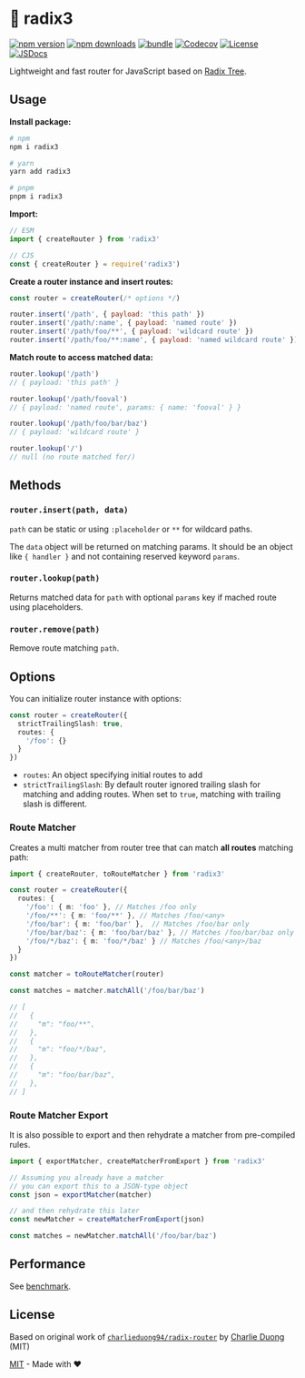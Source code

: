# 🌳 radix3

[![npm version][npm-version-src]][npm-version-href]
[![npm downloads][npm-downloads-src]][npm-downloads-href]
[![bundle][bundle-src]][bundle-href]
[![Codecov][codecov-src]][codecov-href]
[![License][license-src]][license-href]
[![JSDocs][jsdocs-src]][jsdocs-href]

Lightweight and fast router for JavaScript based on [Radix Tree](https://en.wikipedia.org/wiki/Radix_tree).

## Usage

**Install package:**

```sh
# npm
npm i radix3

# yarn
yarn add radix3

# pnpm
pnpm i radix3
```

**Import:**

```js
// ESM
import { createRouter } from 'radix3'

// CJS
const { createRouter } = require('radix3')
```

**Create a router instance and insert routes:**

```js
const router = createRouter(/* options */)

router.insert('/path', { payload: 'this path' })
router.insert('/path/:name', { payload: 'named route' })
router.insert('/path/foo/**', { payload: 'wildcard route' })
router.insert('/path/foo/**:name', { payload: 'named wildcard route' })
```

**Match route to access matched data:**

```js
router.lookup('/path')
// { payload: 'this path' }

router.lookup('/path/fooval')
// { payload: 'named route', params: { name: 'fooval' } }

router.lookup('/path/foo/bar/baz')
// { payload: 'wildcard route' }

router.lookup('/')
// null (no route matched for/)
```

## Methods

### `router.insert(path, data)`

`path` can be static or using `:placeholder` or `**` for wildcard paths.

The `data` object will be returned on matching params. It should be an object like `{ handler }` and not containing reserved keyword `params`.

### `router.lookup(path)`

Returns matched data for `path` with optional `params` key if mached route using placeholders.

### `router.remove(path)`

Remove route matching `path`.

## Options

You can initialize router instance with options:

```ts
const router = createRouter({
  strictTrailingSlash: true,
  routes: {
    '/foo': {}
  }
})
```

- `routes`: An object specifying initial routes to add
- `strictTrailingSlash`: By default router ignored trailing slash for matching and adding routes. When set to `true`, matching with trailing slash is different.

### Route Matcher

Creates a multi matcher from router tree that can match **all routes** matching path:

```ts
import { createRouter, toRouteMatcher } from 'radix3'

const router = createRouter({
  routes: {
    '/foo': { m: 'foo' }, // Matches /foo only
    '/foo/**': { m: 'foo/**' }, // Matches /foo/<any>
    '/foo/bar': { m: 'foo/bar' },  // Matches /foo/bar only
    '/foo/bar/baz': { m: 'foo/bar/baz' }, // Matches /foo/bar/baz only
    '/foo/*/baz': { m: 'foo/*/baz' } // Matches /foo/<any>/baz
  }
})

const matcher = toRouteMatcher(router)

const matches = matcher.matchAll('/foo/bar/baz')

// [
//   {
//     "m": "foo/**",
//   },
//   {
//     "m": "foo/*/baz",
//   },
//   {
//     "m": "foo/bar/baz",
//   },
// ]
```

### Route Matcher Export

It is also possible to export and then rehydrate a matcher from pre-compiled rules.

```ts
import { exportMatcher, createMatcherFromExport } from 'radix3'

// Assuming you already have a matcher
// you can export this to a JSON-type object
const json = exportMatcher(matcher)

// and then rehydrate this later
const newMatcher = createMatcherFromExport(json)

const matches = newMatcher.matchAll('/foo/bar/baz')
```

## Performance

See [benchmark](./benchmark).

## License

Based on original work of [`charlieduong94/radix-router`](https://github.com/charlieduong94/radix-router)
by [Charlie Duong](https://github.com/charlieduong94) (MIT)

[MIT](./LICENSE) - Made with ❤️

<!-- Badges -->
[npm-version-src]: https://img.shields.io/npm/v/radix3?style=flat&colorA=18181B&colorB=F0DB4F
[npm-version-href]: https://npmjs.com/package/radix3
[npm-downloads-src]: https://img.shields.io/npm/dm/radix3?style=flat&colorA=18181B&colorB=F0DB4F
[npm-downloads-href]: https://npmjs.com/package/radix3
[codecov-src]: https://img.shields.io/codecov/c/gh/unjs/radix3/main?style=flat&colorA=18181B&colorB=F0DB4F
[codecov-href]: https://codecov.io/gh/unjs/radix3
[bundle-src]: https://img.shields.io/bundlephobia/minzip/radix3?style=flat&colorA=18181B&colorB=F0DB4F
[bundle-href]: https://bundlephobia.com/result?p=radix3
[license-src]: https://img.shields.io/github/license/unjs/radix3.svg?style=flat&colorA=18181B&colorB=F0DB4F
[license-href]: https://github.com/unjs/radix3/blob/main/LICENSE
[jsdocs-src]: https://img.shields.io/badge/jsDocs.io-reference-18181B?style=flat&colorA=18181B&colorB=F0DB4F
[jsdocs-href]: https://www.jsdocs.io/package/radix3
